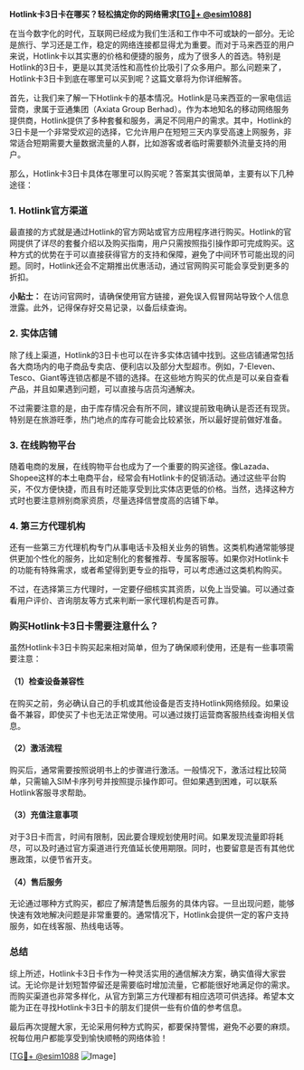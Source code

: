 **Hotlink卡3日卡在哪买？轻松搞定你的网络需求[[TG💪+ @esim1088](https://t.me/s/esim1088)]**

在当今数字化的时代，互联网已经成为我们生活和工作中不可或缺的一部分。无论是旅行、学习还是工作，稳定的网络连接都显得尤为重要。而对于马来西亚的用户来说，Hotlink卡以其实惠的价格和便捷的服务，成为了很多人的首选。特别是Hotlink的3日卡，更是以其灵活性和高性价比吸引了众多用户。那么问题来了，Hotlink卡3日卡到底在哪里可以买到呢？这篇文章将为你详细解答。

首先，让我们来了解一下Hotlink卡的基本情况。Hotlink是马来西亚的一家电信运营商，隶属于亚通集团（Axiata Group Berhad）。作为本地知名的移动网络服务提供商，Hotlink提供了多种套餐和服务，满足不同用户的需求。其中，Hotlink的3日卡是一个非常受欢迎的选择，它允许用户在短短三天内享受高速上网服务，非常适合短期需要大量数据流量的人群，比如游客或者临时需要额外流量支持的用户。

那么，Hotlink卡3日卡具体在哪里可以购买呢？答案其实很简单，主要有以下几种途径：

### 1. Hotlink官方渠道

最直接的方式就是通过Hotlink的官方网站或官方应用程序进行购买。Hotlink的官网提供了详尽的套餐介绍以及购买指南，用户只需按照指引操作即可完成购买。这种方式的优势在于可以直接获得官方的支持和保障，避免了中间环节可能出现的问题。同时，Hotlink还会不定期推出优惠活动，通过官网购买可能会享受到更多的折扣。

**小贴士：** 在访问官网时，请确保使用官方链接，避免误入假冒网站导致个人信息泄露。此外，记得保存好交易记录，以备后续查询。

### 2. 实体店铺

除了线上渠道，Hotlink的3日卡也可以在许多实体店铺中找到。这些店铺通常包括各大商场内的电子商品专卖店、便利店以及部分大型超市。例如，7-Eleven、Tesco、Giant等连锁店都是不错的选择。在这些地方购买的优点是可以亲自查看产品，并且如果遇到问题，可以直接与店员沟通解决。

不过需要注意的是，由于库存情况会有所不同，建议提前致电确认是否还有现货。特别是在旅游旺季，热门地点的库存可能会比较紧张，所以最好提前做好准备。

### 3. 在线购物平台

随着电商的发展，在线购物平台也成为了一个重要的购买途径。像Lazada、Shopee这样的本土电商平台，经常会有Hotlink卡的促销活动。通过这些平台购买，不仅方便快捷，而且有时还能享受到比实体店更低的价格。当然，选择这种方式时也要注意辨别商家资质，尽量选择信誉度高的店铺下单。

### 4. 第三方代理机构

还有一些第三方代理机构专门从事电话卡及相关业务的销售。这类机构通常能够提供更加个性化的服务，比如定制化的套餐推荐、专属客服等。如果你对Hotlink卡的功能有特殊需求，或者希望得到更专业的指导，可以考虑通过这类机构购买。

不过，在选择第三方代理时，一定要仔细核实其资质，以免上当受骗。可以通过查看用户评价、咨询朋友等方式来判断一家代理机构是否可靠。

### 购买Hotlink卡3日卡需要注意什么？

虽然Hotlink卡3日卡购买起来相对简单，但为了确保顺利使用，还是有一些事项需要注意：

#### （1）检查设备兼容性

在购买之前，务必确认自己的手机或其他设备是否支持Hotlink网络频段。如果设备不兼容，即使买了卡也无法正常使用。可以通过拨打运营商客服热线查询相关信息。

#### （2）激活流程

购买后，通常需要按照说明书上的步骤进行激活。一般情况下，激活过程比较简单，只需输入SIM卡序列号并按照提示操作即可。但如果遇到困难，可以联系Hotlink客服寻求帮助。

#### （3）充值注意事项

对于3日卡而言，时间有限制，因此要合理规划使用时间。如果发现流量即将耗尽，可以及时通过官方渠道进行充值延长使用期限。同时，也要留意是否有其他优惠政策，以便节省开支。

#### （4）售后服务

无论通过哪种方式购买，都应了解清楚售后服务的具体内容。一旦出现问题，能够快速有效地解决问题是非常重要的。通常情况下，Hotlink会提供一定的客户支持服务，如在线客服、热线电话等。

### 总结

综上所述，Hotlink卡3日卡作为一种灵活实用的通信解决方案，确实值得大家尝试。无论你是计划短暂停留还是需要临时增加流量，它都能很好地满足你的需求。而购买渠道也非常多样化，从官方到第三方代理都有相应选项可供选择。希望本文能为正在寻找Hotlink卡3日卡的朋友们提供一些有价值的参考信息。

最后再次提醒大家，无论采用何种方式购买，都要保持警惕，避免不必要的麻烦。祝每位用户都能享受到愉快顺畅的网络体验！

[[TG💪+ @esim1088](https://t.me/s/esim1088) ![Image](https://i.postimg.cc/4NQfJmqS/Snipaste-2025-05-13-00-14-12.png)]